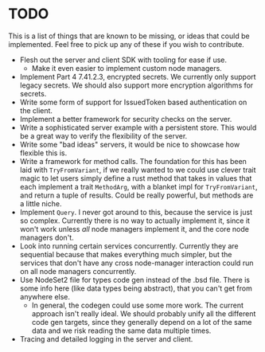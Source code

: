 # TODO

This is a list of things that are known to be missing, or ideas that could be implemented. Feel free to pick up any of these if you wish to contribute.

 - Flesh out the server and client SDK with tooling for ease if use.
   - Make it even easier to implement custom node managers.
 - Implement Part 4 7.41.2.3, encrypted secrets. We currently only support legacy secrets. We should also support more encryption algorithms for secrets.
 - Write some form of support for IssuedToken based authentication on the client.
 - Implement a better framework for security checks on the server.
 - Write a sophisticated server example with a persistent store. This would be a great way to verify the flexibility of the server.
 - Write some "bad ideas" servers, it would be nice to showcase how flexible this is.
 - Write a framework for method calls. The foundation for this has been laid with `TryFromVariant`, if we really wanted to we could use clever trait magic to let users simply define a rust method that takes in values that each implement a trait `MethodArg`, with a blanket impl for `TryFromVariant`, and return a tuple of results. Could be really powerful, but methods are a little niche.
 - Implement `Query`. I never got around to this, because the service is just so complex. Currently there is no way to actually implement it, since it won't work unless _all_ node managers implement it, and the core node managers don't.
 - Look into running certain services concurrently. Currently they are sequential because that makes everything much simpler, but the services that don't have any cross node-manager interaction could run on all node managers concurrently.
 - Use NodeSet2 file for types code gen instead of the .bsd file. There is some info here (like data types being abstract), that you can't get from anywhere else.
   - In general, the codegen could use some more work. The current approach isn't really ideal. We should probably unify all the different code gen targets, since they generally depend on a lot of the same data and we risk reading the same data multiple times.
 - Tracing and detailed logging in the server and client.
